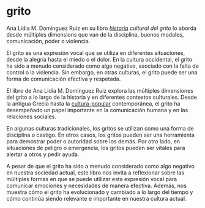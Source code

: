 # grito

Ana Lidia M. Domínguez Ruiz en su libro *[historia](historia.md) cultural del grito* lo aborda desde múltiples dimensions que van de la disciplina, buenos modales, comunicación, poder o violencia.

<!-- 👇🏽 generado por GPT usando el párrafo de arriba -->

El grito es una expresión vocal que se utiliza en diferentes situaciones, desde la alegría hasta el miedo o el dolor. En la cultura occidental, el grito ha sido a menudo considerado como algo negativo, asociado con la falta de control o la violencia. Sin embargo, en otras culturas, el grito puede ser una forma de comunicación efectiva y respetada.

El libro de Ana Lidia M. Domínguez Ruiz explora las múltiples dimensiones del grito a lo largo de la historia y en diferentes contextos culturales. Desde la antigua Grecia hasta la [cultura-popular](cultura-popular.md) contemporánea, el grito ha desempeñado un papel importante en la comunicación humana y en las relaciones sociales.

En algunas culturas tradicionales, los gritos se utilizan como una forma de disciplina o castigo. En otros casos, los gritos pueden ser una herramienta para demostrar poder o autoridad sobre los demás. Por otro lado, en situaciones de peligro o emergencia, los gritos pueden ser vitales para alertar a otros y pedir ayuda.

A pesar de que el grito ha sido a menudo considerado como algo negativo en nuestra sociedad actual, este libro nos invita a reflexionar sobre las múltiples formas en que se puede utilizar esta expresión vocal para comunicar emociones y necesidades de manera efectiva. Además, nos muestra cómo el grito ha evolucionado y cambiado a lo largo del tiempo y cómo continúa siendo relevante e importante en nuestra cultura actual.
